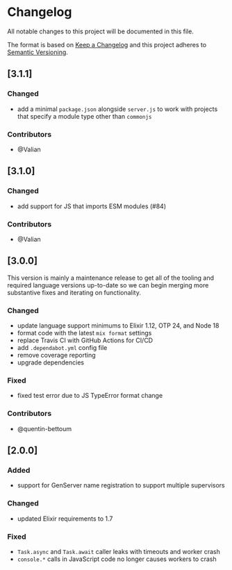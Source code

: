 # Changelog

All notable changes to this project will be documented in this file.

The format is based on [Keep a Changelog](http://keepachangelog.com/en/1.0.0/)
and this project adheres to [Semantic Versioning](http://semver.org/spec/v2.0.0.html).

## [3.1.1]

### Changed
- add a minimal `package.json` alongside `server.js` to work with projects that specify a module type other than `commonjs`

### Contributors
- @Valian


## [3.1.0]

### Changed
- add support for JS that imports ESM modules (#84)

### Contributors
- @Valian


## [3.0.0]

This version is mainly a maintenance release to get all of the tooling and required language versions up-to-date so we can begin merging more substantive fixes and iterating on functionality.

### Changed
- update language support minimums to Elixir 1.12, OTP 24, and Node 18
- format code with the latest `mix format` settings
- replace Travis CI with GitHub Actions for CI/CD
- add `.dependabot.yml` config file
- remove coverage reporting
- upgrade dependencies

### Fixed
- fixed test error due to JS TypeError format change

### Contributors
- @quentin-bettoum


## [2.0.0]

### Added
- support for GenServer name registration to support multiple supervisors

### Changed
- updated Elixir requirements to 1.7

### Fixed
- `Task.async` and `Task.await` caller leaks with timeouts and worker crash
- `console.*` calls in JavaScript code no longer causes workers to crash
